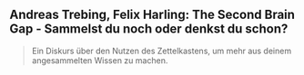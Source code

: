 ## Andreas Trebing, Felix Harling: The Second Brain Gap - Sammelst du noch oder denkst du schon?

> Ein Diskurs über den Nutzen des Zettelkastens, um mehr aus deinem angesammelten Wissen zu machen.